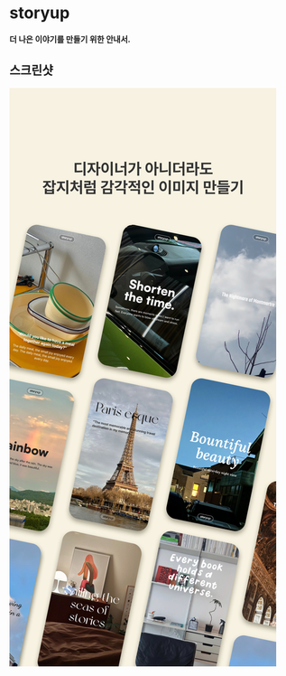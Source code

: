 # storyup

__더 나은 이야기를 만들기 위한 안내서.__


## 스크린샷
![1](https://github.com/DevPanorama/storyup/blob/main/screen_images/store_1_k.png)



